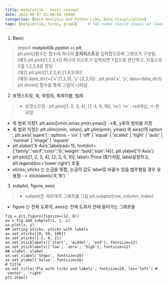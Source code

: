 ```yaml
---
title: matplotlib - basic concept
date: 2023-06-07 22:00:00 +0900
categories: [Data Analysis and Python Libs, Data Visualization]
tags: [matplotlib, terms, graph]     # TAG names should always be lowercase
--- 
```


1. Basic
> import **matplotlib.pyplot** as **plt**
<br> plt.plot()함수는 함수에 하나의 **숫자리스트**를 입력함으로써 그래프가 구성됨. 
<br> (예1) plt.plot([1,2,3,4]) 하나의 리스트가 입력되면 Y값으로 판단하고, 자동으로 X를 1,2,3,4로 할당
<br> (예2) plt.plot([1,2,3,4],[1,4,9,16])
<br> (예3) data_dict={'x':[1,2,3], 'y':[2,3,5]} , plt.plot('x', 'y', data=data_dict)
<br> plt.show() 함수를 통해 그림이 나타남.

2. 포맷스트링, 축, 축범위, 축레이블, 범례
> - 포맷스트링 : plt.plot([1, 2, 3, 4], [1, 4, 9, 16], 'ro') 'ro' : red색상, ㅇ:원모양 
- 축 범위 지정1: plt.axis([xmin,xmax,ymin,ymax]) : x축, y축의 범위를 지정
- 축 범위 지정2: plt.xlim(xmin, xmax), plt.ylim(ymin, ymax)
축 axis()의 option : plt.axis('sqare') : options - 'on' | 'off' | 'equal' | 'scaled' | 'tight' | 'auto' | 'normal' | 'image' | 'square'
- plt.xlabel('X-Axis',labelpad=15, fontdict={'family':'serif','color':'b','weight':'bold','size':14}), plt.ylabel('Y-Axis')
- plt.plot([1, 2, 3, 4], [2, 3, 5, 10], label='Price ($)')처럼, label설정하고, plt.legend(loc='lower right') 호출
- xticks, yticks 는 눈금을 뜻함, 눈금의 값도 label로 바꿀수 있음.범주형일 경우 유용함--> xticklabels('A','B')

3. subplot, figure, axes
> - subplot은 여러개의 그래프를 그림 plt.subplot(row, column, index)
- figure 는 전체 도화지, axes는 전체 도화지 안에 들어가는 그래프들
```
fig = plt.figure(figsize=(12, 8))
ax = fig.add_subplot(1, 1, 1)
ax.plot(x, y)
## setting xticks, yticks with labels
ax.set_xticks([0, 50, 100])
ax.set_yticks([-2, 0, 2])
ax.set_xticklabels(['start', 'middel', 'end'], fontsize=12)
ax.set_yticklabels(['low', 'zero', 'high'], fontsize=12)
## xlabel, ylabel
ax.set_xlabel('Steps', fontsize=16)
ax.set_ylabel('Value', fontsize=16)
# title
ax.set_title('Plo with ticks and labels', fontsize=20, loc='left') # 'center', 'right'
plt.show()
```